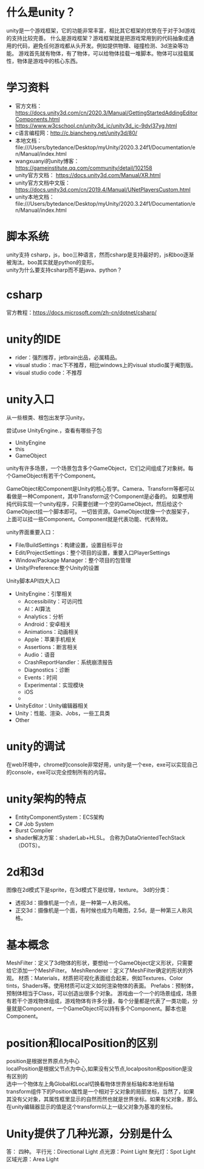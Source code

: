 # 什么是unity？
unity是一个游戏框架，它的功能非常丰富，相比其它框架的优势在于对于3d游戏的支持比较完善。
什么是游戏框架？游戏框架就是把游戏常用到的代码抽象成通用的代码，避免任何游戏都从头开发。例如提供物理、碰撞检测、3d渲染等功能。
游戏首先就有物体，有了物体，可以给物体挂载一堆脚本。物体可以挂载属性，物体是游戏中的核心东西。
# 学习资料
* 官方文档：https://docs.unity3d.com/cn/2020.3/Manual/GettingStartedAddingEditorComponents.html
* https://www.w3cschool.cn/unity3d_jc/unity3d_jc-9dvl37yg.html
* c语言编程网：http://c.biancheng.net/unity3d/80/
* 本地文档：file:///Users/bytedance/Desktop/myUnity/2020.3.24f1/Documentation/en/Manual/index.html
* wangxuanyi的unity博客：https://gameinstitute.qq.com/community/detail/102158
* unity官方文档：
  https://docs.unity3d.com/Manual/XR.html
* unity官方文档中文版：
https://docs.unity3d.com/cn/2019.4/Manual/UNetPlayersCustom.html
* unity本地文档：
  file:///Users/bytedance/Desktop/myUnity/2020.3.24f1/Documentation/en/Manual/index.html

# 脚本系统
unity支持 csharp，js，boo三种语言，然而csharp是支持最好的，js和boo逐渐被淘汰。boo其实就是python的变形。  
unity为什么要支持csharp而不是java、python？
# csharp
官方教程：https://docs.microsoft.com/zh-cn/dotnet/csharp/

# unity的IDE
- rider：强烈推荐，jetbrain出品，必属精品。
- visual studio：mac下不推荐，相比windows上的visual studio属于阉割版。
- visual studio code：不推荐

# unity入口
从一些根类、根包出发学习unity。

尝试use UnityEngine.，查看有哪些子包
* UnityEngine
* this
* GameObject

unity有许多场景，一个场景包含多个GameObject，它们之间组成了对象树。每个GameObject有若干个Component。

GameObject和Component是Unity的核心哲学。Camera、Transform等都可以看做是一种Component，其中Transform这个Component是必备的。
如果想用纯代码实现一个unity程序，只需要创建一个空的GameObject，然后给这个GameObject挂一个脚本即可。
一切皆资源。GameObject就像一个衣服架子，上面可以挂一些Component。Component就是代表功能、代表特效。

unity界面重要入口：
* File/BuildSettings：构建设置，设置目标平台
* Edit/ProjectSettings：整个项目的设置，重要入口PlayerSettings
* Window/Package Manager：整个项目的包管理
* Unity/Preference:整个Unity的设置

Unity脚本API四大入口  
- UnityEngine：引擎相关
  - Accessibility：可访问性
  - AI：AI算法
  - Analytics：分析
  - Android：安卓相关
  - Animations：动画相关
  - Apple：苹果手机相关
  - Assertions：断言相关
  - Audio：语音
  - CrashReportHandler：系统崩溃报告
  - Diagnostics：诊断
  - Events：时间
  - Experimental：实现模块
  - iOS
  -
- UnityEditor：Unity编辑器相关
- Unity：性能、渲染、Jobs，一些工具类
- Other

# unity的调试
在web环境中，chrome的console非常好用，unity是一个exe，exe可以实现自己的console，exe可以完全控制所有的内容。  

# unity架构的特点
- EntityComponentSystem：ECS架构
- C# Job System
- Burst Compiler
- shader解决方案：shaderLab+HLSL。
合称为DataOrientedTechStack（DOTS）。

# 2d和3d
图像在2d模式下是sprite，在3d模式下是纹理，texture。
3d的分类：
- 透视3d：摄像机是一个点，是一种第一人称风格。
- 正交3d：摄像机是一个面，有时候也成为鸟瞰图，2.5d，是一种第三人称风格。


# 基本概念
MeshFilter：定义了3d物体的形状，要想给一个GameObject定义形状，只需要给它添加一个MeshFilter。
MeshRenderer：定义了MeshFilter确定的形状的外观。
材质：Materials，材质把可视化表面组合起来，例如Textures、Color tints，Shaders等。使用材质可以定义如何渲染物体的表面。
Prefabs：预制体，预制体相当于Class，可以创造出很多个对象。
游戏由一个一个的场景组成，场景有若干个游戏物体组成，游戏物体有许多分量，每个分量都是代表了一类功能，分量就是Component，一个GameObject可以持有多个Component。脚本也是Component。

# position和localPosition的区别
position是根据世界原点为中心   
localPosition是根据父节点为中心,如果没有父节点,localpositon和position是没有区别的  
选中一个物体左上角Global和Local切换看物体世界坐标轴和本地坐标轴  
transform组件下的Position属性是一个相对于父对象的局部坐标，当然了，如果其没有父对象，其属性框里显示的自然而然也就是世界坐标。如果有父对象，那么在unity编辑器显示的值是这个transform以上一级父对象为基准的坐标。   


# Unity提供了几种光源，分别是什么
答：
四种。
平行光：Directional Light
点光源：Point Light
聚光灯：Spot Light
区域光源：Area Light